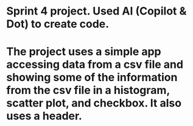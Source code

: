 # Sprint 4 project. Used AI (Copilot & Dot) to create code. 
# The project uses a simple app accessing data from a csv file and showing some of the information from the csv file in a histogram, scatter plot, and checkbox. It also uses a header. 